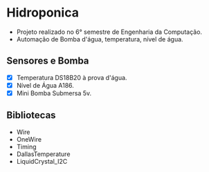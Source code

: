 # Hidroponica

- Projeto realizado no 6° semestre de Engenharia da Computação.
- Automação de Bomba d'água, temperatura, nível de água.

## Sensores e Bomba

 - [x] Temperatura DS18B20 à prova d'água.
 - [x] Nível de Água A186.
 - [x] Mini Bomba Submersa 5v.

## Bibliotecas

 - Wire
 - OneWire
 - Timing 
 - DallasTemperature
 - LiquidCrystal_I2C